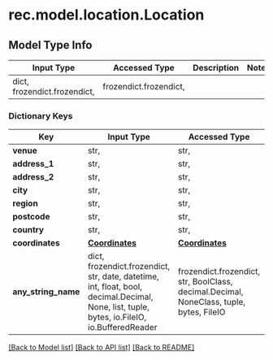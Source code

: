 # rec.model.location.Location

## Model Type Info
Input Type | Accessed Type | Description | Notes
------------ | ------------- | ------------- | -------------
dict, frozendict.frozendict,  | frozendict.frozendict,  |  | 

### Dictionary Keys
Key | Input Type | Accessed Type | Description | Notes
------------ | ------------- | ------------- | ------------- | -------------
**venue** | str,  | str,  |  | [optional] 
**address_1** | str,  | str,  |  | [optional] 
**address_2** | str,  | str,  |  | [optional] 
**city** | str,  | str,  |  | [optional] 
**region** | str,  | str,  |  | [optional] 
**postcode** | str,  | str,  |  | [optional] 
**country** | str,  | str,  |  | [optional] 
**coordinates** | [**Coordinates**](Coordinates.md) | [**Coordinates**](Coordinates.md) |  | [optional] 
**any_string_name** | dict, frozendict.frozendict, str, date, datetime, int, float, bool, decimal.Decimal, None, list, tuple, bytes, io.FileIO, io.BufferedReader | frozendict.frozendict, str, BoolClass, decimal.Decimal, NoneClass, tuple, bytes, FileIO | any string name can be used but the value must be the correct type | [optional]

[[Back to Model list]](../../README.md#documentation-for-models) [[Back to API list]](../../README.md#documentation-for-api-endpoints) [[Back to README]](../../README.md)

